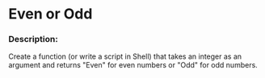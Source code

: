 # Even or Odd

### Description:
Create a function (or write a script in Shell) that takes an integer as an argument and returns "Even" for even numbers or "Odd" for odd numbers.